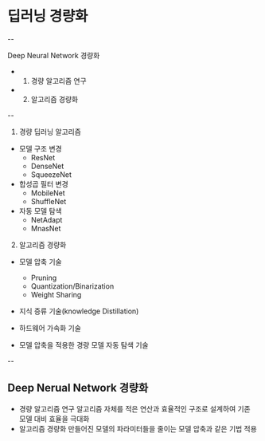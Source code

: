 # 딥러닝 경량화

--

Deep Neural Network 경량화  
- 1. 경량 알고리즘 연구
- 2. 알고리즘 경량화


--

1. 경량 딥러닝 알고리즘
- 모델 구조 변경
  - ResNet
  - DenseNet
  - SqueezeNet
- 합성곱 필터 변경
  - MobileNet
  - ShuffleNet
- 자동 모델 탐색
  - NetAdapt
  - MnasNet
  
  
2. 알고리즘 경량화
- 모델 압축 기술
  - Pruning 
  - Quantization/Binarization
  - Weight Sharing
  
- 지식 증류 기술(knowledge Distillation)
- 하드웨어 가속화 기술
- 모델 압축을 적용한 경량 모델 자동 탐색 기술

--


## Deep Nerual Network 경량화
- 경량 알고리즘 연구
알고리즘 자체를 적은 연산과 효율적인 구조로 설계하여 기존 모델 대비 효율을 극대화
- 알고리즘 경량화
만들어진 모델의 파라미터들을 줄이는 모델 압축과 같은 기법 적용
